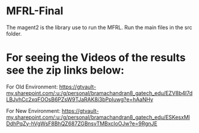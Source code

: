 # MFRL-Final

The magent2 is the library use to run the MFRL. Run the main files in the src folder.

# For seeing the Videos of the results see the zip links below:

For Old Environment: https://gtvault-my.sharepoint.com/:u:/g/personal/bramachandran8_gatech_edu/EZV8b4I7dLBJvhCc2xqFOOsB6PZsW9TJaRAK8i3bPpIuwg?e=hAaNHy

For New Environment: https://gtvault-my.sharepoint.com/:u:/g/personal/bramachandran8_gatech_edu/ESKesxMlDdhPqZy-hVgWsF8BhQZ687ZGBnsvTMBxcIoOJw?e=9RgnJE

